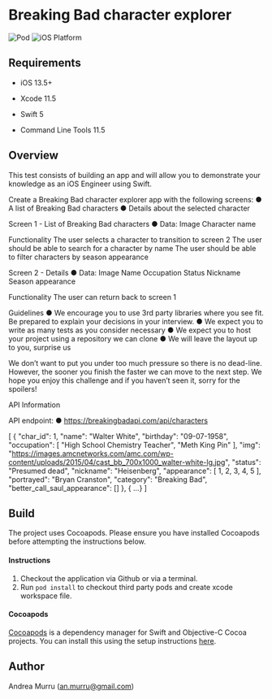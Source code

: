# Breaking Bad character explorer

![Pod](https://img.shields.io/badge/pod-1.5.3-blue.svg)
![iOS Platform](https://img.shields.io/badge/platform-ios-lightgrey.svg)


## Requirements

- iOS 13.5+
- Xcode 11.5
- Swift 5

- Command Line Tools 11.5

## Overview

This test consists of building an app and will allow you to demonstrate your knowledge as an iOS Engineer using Swift. 

Create a Breaking Bad character explorer app with the following screens: 
● A list of Breaking Bad characters
● Details about the selected character


Screen 1 - List of Breaking Bad characters
● Data: 
Image
Character name


Functionality
The user selects a character to transition to screen 2
The user should be able to search for a character by name
The user should be able to filter characters by season appearance 
 

Screen 2 - Details
● Data:
Image 
Name
Occupation
Status 
Nickname 
Season appearance


Functionality
The user can return back to screen 1


Guidelines 
● We encourage you to use 3rd party libraries where you see fit. Be prepared to explain your decisions in your interview.
● We expect you to write as many tests as you consider necessary 
● We expect you to host your project using a repository we can clone 
● We will leave the layout up to you, surprise us


We don’t want to put you under too much pressure so there is no dead-line. However, the sooner you finish the faster we can move to the next step. We hope you enjoy this challenge and if you haven’t seen it, sorry for the spoilers!

API Information

API endpoint: ● https://breakingbadapi.com/api/characters

[
  {
    "char_id": 1,
    "name": "Walter White",
    "birthday": "09-07-1958",
    "occupation": [
      "High School Chemistry Teacher",
      "Meth King Pin"
    ],
    "img": "https://images.amcnetworks.com/amc.com/wp-content/uploads/2015/04/cast_bb_700x1000_walter-white-lg.jpg",
    "status": "Presumed dead",
    "nickname": "Heisenberg",
    "appearance": [
      1,
      2,
      3,
      4,
      5
    ],
    "portrayed": "Bryan Cranston",
    "category": "Breaking Bad",
    "better_call_saul_appearance": []
  },
{ …}
]



## Build

The project uses Cocoapods. Please ensure you have installed Cocoapods before attempting the instructions below.

#### Instructions

1. Checkout the application via Github or via a terminal.
2. Run `pod install` to checkout third party pods and create xcode workspace file.


#### Cocoapods

[Cocoapods](https://cocoapods.org/) is a dependency manager for Swift and Objective-C Cocoa projects. You can install this using the setup instructions [here](https://cocoapods.org/).

## Author

Andrea Murru (an.murru@gmail.com)
